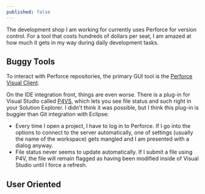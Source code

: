 ```yaml
---
published: false
---
```


The development shop I am working for currently uses Perforce for version control. For a tool that costs hundreds of dollars per seat, I am amazed at how much it gets in my way during daily development tasks.  

## Buggy Tools
To interact with Perforce repositories, the primary GUI tool is the [Perforce Visual Client](http://www.perforce.com/product/components/perforce-visual-client).

On the IDE integration front, things are even worse. There is a plug-in for Visual Studio called [P4VS](http://www.perforce.com/product/components/visual-studio-plug-in), which lets you see file status and such right in your Solution Explorer. I didn't think it was possible, but I think this plug-in is buggier than Git integration with Eclipse:
 - Every time I open a project, I have to log in to Perforce. If I go into the options to connect to the server automatically, one of settings (usually the name of the workspace) gets mangled and I am presented with a dialog anyway.
 - File status never seems to update automatically. If I submit a file using P4V, the file will remain flagged as having been modified inside of Visual Studio until I force a refresh.
 
## User Oriented

 